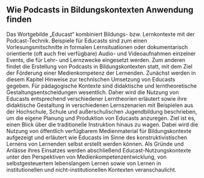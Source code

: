 <!-- filename: 00_Educasting.md -->
<!-- title: Educasting -->

<!-- tags: #educast,#vertiefung,#werkzeugmethode -->
<!-- authors: Isabel Zorn, Heike Seehagen-Marx, Andreas Auwärter, Marc Krüger -->

## Wie Podcasts in Bildungskontexten Anwendung finden

Das Wortgebilde „Educast“ kombiniert Bildungs- bzw. Lernkontexte mit der Podcast-Technik. Beispiele für Educasts sind zum einen Vorlesungsmitschnitte in formalen Lernsituationen oder dokumentarisch orientierte (oft auch frei verfügbare) Audio- und Videoaufnahmen einzelner Events, die für Lehr- und Lernzwecke eingesetzt werden. Zum anderen findet die Erstellung von Podcasts in Bildungskontexten statt, mit dem Ziel der Förderung einer Medienkompetenz der Lernenden. Zunächst werden in diesem Kapitel Hinweise zur technischen Umsetzung von Educasts gegeben. Für pädagogische Kontexte sind didaktische und lerntheoretische Gestaltungsentscheidungen wesentlich. Daher wird die Nutzung von Educasts entsprechend verschiedener Lerntheorien erläutert sowie ihre didaktische Gestaltung in verschiedenen Lernszenarien mit Beispielen aus der Hochschule, Schule und außerschulischen Jugendbildung beschrieben, um die eigene Planung und Produktion von Educasts anzuregen. Ziel ist es, einen Blick über die traditionelle Instruktion hinaus zu wagen. Dabei wird die Nutzung von öffentlich verfügbarem Medienmaterial für Bildungskontexte aufgezeigt und erläutert wie Educasts im Sinne des konstruktivistischen Lernens von Lernenden selbst erstellt werden können. Als Gründe und Anlässe ihres Einsatzes werden abschließend Educast-Nutzungskontexte unter den Perspektiven von Medienkompetenzentwicklung, von selbstgesteuertem lebenslangem Lernen sowie von Lernen in institutionellen und nicht-institutionellen Kontexten veranschaulicht.  

